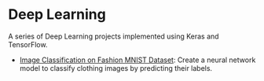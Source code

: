 # Deep Learning
A series of Deep Learning projects implemented using Keras and TensorFlow.
- [Image Classification on Fashion MNIST Dataset](https://github.com/richardcsuwandi/deep-learning/blob/master/Image%20Classification%20on%20Fashion%20MNIST%20Dataset.ipynb): Create a neural network model to classify clothing images by predicting their labels.
